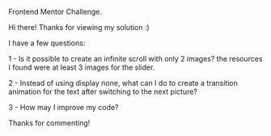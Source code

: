 Frontend Mentor Challenge.

Hi there! Thanks for viewing my solution :)

I have a few questions:

1 - Is it possible to create an infinite scroll with only 2 images? the resources I found were at least 3 images for the slider.

2 - Instead of using display none, what can I do to create a transition animation for the text after switching to the next picture?

3 - How may I improve my code?

Thanks for commenting!